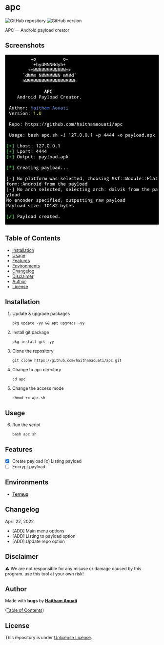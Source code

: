 # apc

![GitHub repository](https://img.shields.io/badge/haithamaouati-apc-blue?style=flat-square&logo=github)
![GitHub version](https://img.shields.io/badge/version-1.0-yellow?style=flat-square)

APC — Android payload creator

## Screenshots

![Screenshot](https://raw.githubusercontent.com/haithamaouati/apc/main/screenshot.jpg?raw=true "Optional Title")
## Table of Contents

- [Installation](#installation)
- [Usage](#usage)
- [Features](#features)
- [Environments](#environments)
- [Changelog](#changelog)
- [Disclaimer](#disclaimer)
- [Author](#author)
- [License](#license)
 
## Installation

1. Update & upgrade packages
    ```
    pkg update -yy && apt upgrade -yy
    ```
    
2. Install git package
    ```
    pkg install git -yy
    ```

3. Clone the repository
    ```
    git clone https://github.com/haithamaouati/apc.git
    ```
4. Change to apc directory
    ```
    cd apc
    ```
    
5. Change the access mode
    ```
    chmod +x apc.sh
    ```

## Usage

6. Run the script

    ```
    bash apc.sh
    ```

## Features

   - [x] Create payload
     [x] Listing payload
   - [ ] Encrypt payload

## Environments

* [**Termux**](https://termux.com)

## Changelog
April 22, 2022
* [ADD] Main menu options
* [ADD] Listing to payload option
* [ADD] Update repo option

## Disclaimer

:warning: We are not responsible for any misuse or damage caused by this program. use this tool at your own risk!

## Author

Made with **bugs** by [**Haitham Aouati**](https://twitter.com/haithamaouati)

([Table of Contents](#table-of-contents))

## License

This repository is under [Unlicense License](https://github.com/haithamaouati/Garou/blob/main/LICENSE).
